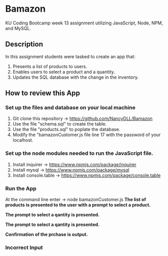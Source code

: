 # Bamazon
KU Coding Bootcamp week 13 assignment utilizing JavaScript, Node, NPM, and MySQL.

## Description
In this assignment students were tasked to create an app that:
1. Presents a list of products to users.
1. Enables users to select a product and a quantity.
1. Updates the SQL database with the change in the inventory.

## How to review this App

### Set up the files and database on your local machine
1. Git clone this repository -> https://github.com/NancyDLL/Bamazon
1. Use the file "schema.sql" to create the table.
1. Use the file "products.sql" to poplate the database.
1. Modify the "bamazonCustomer.js file line 17 with the password of your localhost.

### Set up the node modules needed to run the JavaScript file.
1. Install inquirer -> https://www.npmjs.com/package/inquirer
1. Install mysql -> https://www.npmjs.com/package/mysql
1. Install console.table -> https://www.npmjs.com/package/console.table

### Run the App
At the command line enter -> node bamazonCustomer.js
**The list of products is presented to the user with a prompt to select a product.**

**The prompt to select a qantity is presented.**

**The prompt to select a qantity is presented.**

**Confirmation of the prchase is output.**

### Incorrect Input

